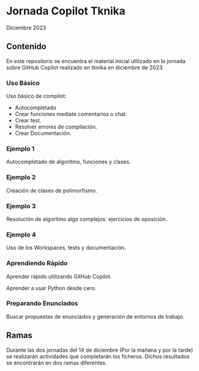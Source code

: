 # Jornada Copilot Tknika

Diciembre 2023

## Contenido

En este repositorio se encuentra el material inicial utilizado en la jornada sobre GitHub Copilot realizado en tknika en diciembre de 2023.

### Uso Básico

Uso básico de compilot:

* Autocompletado
* Crear funciones mediate comentarios o chat.
* Crear test.
* Resolver errores de compilación.
* Crear Documentación.

### Ejemplo 1

Autocompletado de algoritmo, funciones y clases.

### Ejemplo 2

Creación de clases de polimorfismo.

### Ejemplo 3

Resolución de algoritmo algo complejos: ejercicios de oposición.

### Ejemplo 4

Uso de los Workspaces, tests y documentación.

### Aprendiendo Rápido

Aprender rápido utilizando GitHub Copilot.

Aprender a usar Python desde cero.

### Preparando Enunciados

Buscar propuestas de enunciados y generación de entornos de trabajo.

## Ramas

Durante las dos jornadas del 14 de diciembre (Por la mañana y por la tarde) se realizarán actividades que completarán los ficheros. Dichos resultados se encontrarán en dos ramas diferentes.
